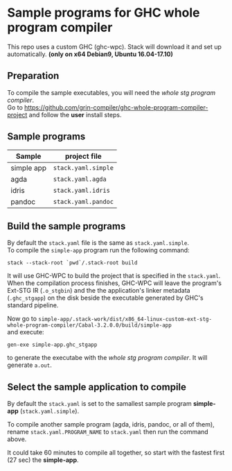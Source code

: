 # Sample programs for GHC whole program compiler

This repo uses a custom GHC (ghc-wpc). Stack will download it and set up automatically. **(only on x64 Debian9, Ubuntu 16.04-17.10)**

## Preparation

To compile the sample executables, you will need the *whole stg program compiler*.  
Go to https://github.com/grin-compiler/ghc-whole-program-compiler-project and follow the **user** install steps.

## Sample programs

| Sample | project file|
| --- | --- |
| simple app | `stack.yaml.simple` |
| agda | `stack.yaml.agda` |
| idris | `stack.yaml.idris` |
| pandoc | `stack.yaml.pandoc` |

## Build the sample programs

By default the `stack.yaml` file is the same as `stack.yaml.simple`.  
To compile the `simple-app` program run the following command:
```
stack --stack-root `pwd`/.stack-root build
```
It will use GHC-WPC to build the project that is specified in the `stack.yaml`.  
When the compilation process finishes, GHC-WPC will leave the program's Ext-STG IR (`.o_stgbin`) and the the application's linker metadata (`.ghc_stgapp`) on the disk beside the executable generated by GHC's standard pipeline.  

Now go to `simple-app/.stack-work/dist/x86_64-linux-custom-ext-stg-whole-program-compiler/Cabal-3.2.0.0/build/simple-app`  
and execute:
```
gen-exe simple-app.ghc_stgapp
```
to generate the executabe with the *whole stg program compiler*.
It will generate `a.out`.

## Select the sample application to compile

By default the `stack.yaml` is set to the samallest sample program **simple-app** (`stack.yaml.simple`).

To compile another sample program (agda, idris, pandoc, or all of them), rename `stack.yaml.PROGRAM_NAME` to `stack.yaml` then run the command above.

It could take 60 minutes to compile all together, so start with the fastest first (27 sec) the **simple-app**.
